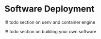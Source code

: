 # Software Deployment

!!! todo
    section on uenv and container engine

!!! todo
    section on building your own software
